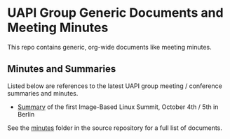 # UAPI Group Generic Documents and Meeting Minutes

This repo contains generic, org-wide documents like meeting minutes.

## Minutes and Summaries

Listed below are references to the latest UAPI group meeting / conference summaries and minutes.

* [Summary](minutes/2022-10-05__Image-based-linux-summit.md) of the first Image-Based Linux Summit, October 4th / 5th in Berlin

See the [minutes](https://github.com/uapi-group/docs/tree/main/minutes) folder in the source repository for a full list of documents.
